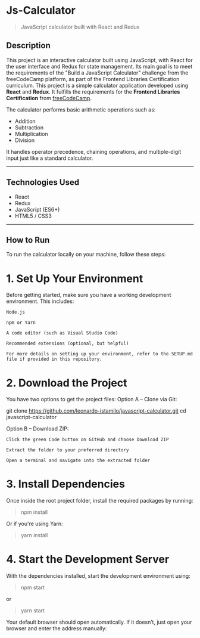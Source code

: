 # Js-Calculator

> JavaScript calculator built with React and Redux


## Description

This project is an interactive calculator built using JavaScript, with React for the user interface and Redux for state management. Its main goal is to meet the requirements of the "Build a JavaScript Calculator" challenge from the freeCodeCamp platform, as part of the Frontend Libraries Certification curriculum.
This project is a simple calculator application developed using **React** and **Redux**. It fulfills the requirements for the **Frontend Libraries Certification** from [freeCodeCamp](https://www.freecodecamp.org/).

The calculator performs basic arithmetic operations such as:

- Addition
- Subtraction
- Multiplication
- Division

It handles operator precedence, chaining operations, and multiple-digit input just like a standard calculator.

---

## Technologies Used

- React
- Redux
- JavaScript (ES6+)
- HTML5 / CSS3

---

## How to Run 

To run the calculator locally on your machine, follow these steps:

# 1. Set Up Your Environment

Before getting started, make sure you have a working development environment. This includes:

    Node.js

    npm or Yarn

    A code editor (such as Visual Studio Code)

    Recommended extensions (optional, but helpful)

    For more details on setting up your environment, refer to the SETUP.md file if provided in this repository.


# 2. Download the Project

You have two options to get the project files:
Option A – Clone via Git:

git clone https://github.com/leonardo-istamilo/javascript-calculator.git
cd javascript-calculator

Option B – Download ZIP:

    Click the green Code button on GitHub and choose Download ZIP

    Extract the folder to your preferred directory

    Open a terminal and navigate into the extracted folder

# 3. Install Dependencies

Once inside the root project folder, install the required packages by running:

> npm install

Or if you're using Yarn:

> yarn install

# 4. Start the Development Server

With the dependencies installed, start the development environment using:

> npm start

or

> yarn start

Your default browser should open automatically. If it doesn’t, just open your browser and enter the address manually:
